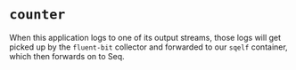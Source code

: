 # `counter`

When this application logs to one of its output streams, those logs will get picked up by the `fluent-bit` collector and forwarded to our `sqelf` container, which then forwards on to Seq.
